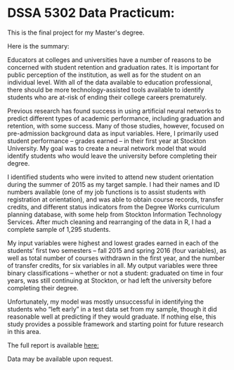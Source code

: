 DSSA 5302 Data Practicum:  
=====
This is the final project for my Master's degree.  

Here is the summary:

Educators at colleges and universities have a number of reasons to be concerned with student retention and graduation rates.  It is important for public perception of the institution, as well as for the student on an individual level.  With all of the data available to education professional, there should be more technology-assisted tools available to identify students who are at-risk of ending their college careers prematurely.

Previous research has found success in using artificial neural networks to predict different types of academic performance, including graduation and retention, with some success.  Many of those studies, however, focused on pre-admission background data as input variables.  Here, I primarily used student performance – grades earned – in their first year at Stockton University.  My goal was to create a neural network model that would identify students who would leave the university before completing their degree.

I identified students who were invited to attend new student orientation during the summer of 2015 as my target sample.  I had their names and ID numbers available (one of my job functions is to assist students with registration at orientation), and was able to obtain course records, transfer credits, and different status indicators from the Degree Works curriculum planning database, with some help from Stockton Information Technology Services.  After much cleaning and rearranging of the data in R, I had a complete sample of 1,295 students.

My input variables were highest and lowest grades earned in each of the students’ first two semesters – fall 2015 and spring 2016 (four variables), as well as total number of courses withdrawn in the first year, and the number of transfer credits, for six variables in all.  My output variables were three binary classifications – whether or not a student: graduated on time in four years, was still continuing at Stockton, or had left the university before completing their degree.

Unfortunately, my model was mostly unsuccessful in identifying the students who “left early” in a test data set from my sample, though it did reasonable well at predicting if they would graduate.  If nothing else, this study provides a possible framework and starting point for future research in this area.

The full report is available [here:](https://github.com/chillington/DSSA_Practicum/blob/master/Albert_W_data_practicum.pdf)

Data may be available upon request.
